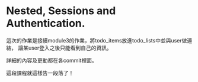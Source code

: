 # Nested, Sessions and Authentication.

這次的作業是接續module3的作業，將todo_items放進todo_lists中並與user做連結，
讓某user登入之後只能看到自己的資訊。

詳細的內容及更動都在各commit裡面。

這段課程就這樣告一段落了！
